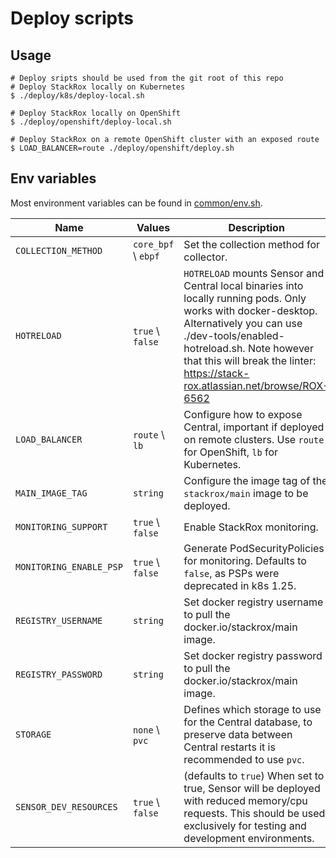 # Deploy scripts

## Usage

```
# Deploy sripts should be used from the git root of this repo
# Deploy StackRox locally on Kubernetes
$ ./deploy/k8s/deploy-local.sh

# Deploy StackRox locally on OpenShift
$ ./deploy/openshift/deploy-local.sh

# Deploy StackRox on a remote OpenShift cluster with an exposed route
$ LOAD_BALANCER=route ./deploy/openshift/deploy.sh
```

## Env variables

Most environment variables can be found in [common/env.sh](common/env.sh).

| **Name**                | **Values**            | **Description**                                                                                                                                                            |
|-------------------------|-----------------------|----------------------------------------------------------------------------------------------------------------------------------------------------------------------------|
| `COLLECTION_METHOD`     | `core_bpf`  \ `ebpf` | Set the collection method for collector.                                                                                                                                   |
| `HOTRELOAD`             | `true`  \ `false`         | `HOTRELOAD` mounts Sensor and Central local binaries into locally running pods. Only works with docker-desktop.  Alternatively you can use ./dev-tools/enabled-hotreload.sh. Note however that this will break the linter: https://stack-rox.atlassian.net/browse/ROX-6562 |
| `LOAD_BALANCER`         | `route` \ `lb`            | Configure how to expose Central, important if deployed on remote clusters. Use `route` for OpenShift, `lb` for Kubernetes.                                                 |
| `MAIN_IMAGE_TAG`        | `string`                  | Configure the image tag of the `stackrox/main` image to be deployed.                                                                                                       |
| `MONITORING_SUPPORT`    | `true`  \ `false`         | Enable StackRox monitoring.                                                                                                                                                |
| `MONITORING_ENABLE_PSP` | `true` \ `false`          | Generate PodSecurityPolicies for monitoring. Defaults to `false`, as PSPs were deprecated in k8s 1.25. |
| `REGISTRY_USERNAME`     | `string`                  | Set docker registry username to pull the docker.io/stackrox/main image. |
| `REGISTRY_PASSWORD`     | `string`                  | Set docker registry password to pull the docker.io/stackrox/main image.  |
| `STORAGE`               | `none`  \ `pvc`           | Defines which storage to use for the Central database, to preserve data between Central restarts it is recommended to use `pvc`.                                                |
| `SENSOR_DEV_RESOURCES`  | `true`  \ `false`         | (defaults to `true`) When set to true, Sensor will be deployed with reduced memory/cpu requests. This should be used exclusively for testing and development environments.      |
